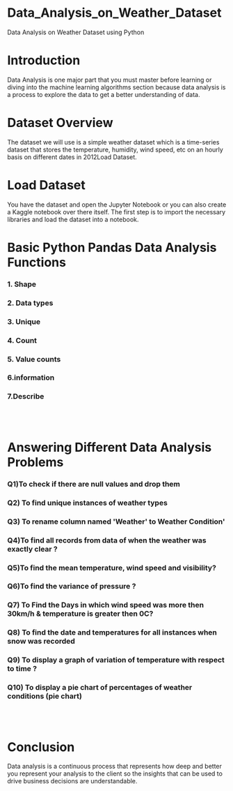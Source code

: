 # Data_Analysis_on_Weather_Dataset
Data Analysis on Weather Dataset using Python
<!DOCTYPE html>
<html>

<body>
<h1>Introduction</h1>
<p>Data Analysis is one major part that you must master before learning or diving into the machine learning algorithms section because data analysis is a process to explore the data to get a better understanding of data.</p>
<h1>Dataset Overview</h1>
<p>The dataset we will use is a simple weather dataset which is a time-series dataset that stores the temperature, humidity, wind speed, etc on an hourly basis on different dates in 2012Load Dataset.</p>
<h1>Load Dataset</h1>
<p>You have the dataset and open the Jupyter Notebook or you can also create a Kaggle notebook over there itself. The first step is to import the necessary libraries and load the dataset into a notebook.</p>
<h1>Basic Python Pandas Data Analysis Functions</h1>
<h3>1. Shape</h3>
<h3>2. Data types</h3>
<h3>3. Unique </h3>
<h3>4. Count</h3>
<h3>5. Value counts</h3>
<h3>6.information</h3>
<h3>7.Describe</h3><br><br>
<h1>Answering Different Data Analysis Problems</h1>
<h3>Q1)To check if there are null values and drop them</h3>
<h3>Q2) To find unique instances of weather types</h3>
<h3>Q3) To rename column named 'Weather' to Weather Condition'</h3>
<h3>Q4)To find all records from data of when the weather was exactly clear ?</h3>
<h3>Q5)To find the mean temperature, wind speed and visibility?</h3>
<h3></h3>
<h3>Q6)To find the variance of pressure ?</h3>
<h3>Q7) To Find the Days in which wind speed was more then 30km/h & temperature is greater then 0C?</h3>
<h3>Q8) To find the date and temperatures for all instances when snow was recorded</h3>
<h3>Q9) To display a graph of variation of temperature with respect to time ?</h3>
<h3>Q10) To display a pie chart of percentages of weather conditions (pie chart)</h3>
<br><br>
<h1>Conclusion</h1>
<p>Data analysis is a continuous process that represents how deep and better you represent your analysis to the client so the insights that can be used to drive business decisions are understandable.</p>
</body>
</html>



